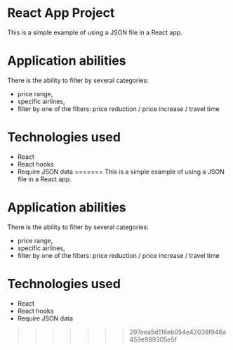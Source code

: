 # React App Project

This is a simple example of using a JSON file in a React app.

# Application abilities

There is the ability to filter by several categories:

-   price range,
-   specific airlines,
-   filter by one of the filters: price reduction / price increase / travel time

# Technologies used

-   React
-   React hooks
-   Require JSON data
=======
This is a simple example of using a JSON file in a React app. 

# Application abilities
There is the ability to filter by several categories: 
 - price range, 
 - specific airlines, 
 - filter by one of the filters: price reduction / price increase / travel time

# Technologies used
- React 
- React hooks
- Require JSON data
>>>>>>> 297eea5d116eb054e42036f946a459e989305e5f
